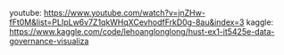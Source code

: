 
youtube: https://www.youtube.com/watch?v=jnZHw-fFt0M&list=PLIpLw6v7Z1qkWHqXCevhodfFrkD0g-8au&index=3
kaggle: https://www.kaggle.com/code/lehoanglonglong/hust-ex1-it5425e-data-governance-visualiza
